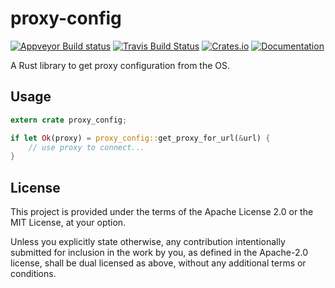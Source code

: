 # proxy-config
[![Appveyor Build status](https://ci.appveyor.com/api/projects/status/uip8grlodr0y4q8c/branch/master?svg=true)](https://ci.appveyor.com/project/mattico/proxy-config/branch/master)
[![Travis Build Status](https://travis-ci.org/mattico/proxy-config.svg?branch=master)](https://travis-ci.org/mattico/proxy-config)
[![Crates.io](https://img.shields.io/crates/v/proxy-config.svg)](https://crates.io/crates/proxy-config)
[![Documentation](https://docs.rs/proxy_config/badge.svg)](https://docs.rs/proxy_config)

A Rust library to get proxy configuration from the OS.

## Usage

```Rust
extern crate proxy_config;

if let Ok(proxy) = proxy_config::get_proxy_for_url(&url) {
    // use proxy to connect...
}
```

## License

This project is provided under the terms of the Apache License 2.0 or the MIT License, at your option.

Unless you explicitly state otherwise, any contribution intentionally submitted for inclusion in the work by you, as defined in the Apache-2.0 license, shall be dual licensed as above, without any additional terms or conditions.
